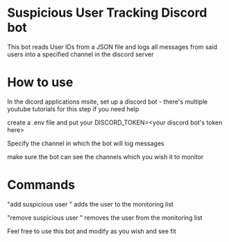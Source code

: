 # Suspicious User Tracking Discord bot
This bot reads User IDs from a JSON file and logs all messages from said users into a specified channel in the discord server

# How to use
In the dicord applications msite, set up a discord bot - there's multiple youtube tutorials for this step if you need help

create a .env file and put your DISCORD_TOKEN=<your discord bot's token here>

Specify the channel in which the bot will log messages

make sure the bot can see the channels which you wish it to monitor

# Commands 

"add suspicious user <User ID>" adds the user to the monitoring list

"remove suspicious user <User ID>" removes the user from the monitoring list



Feel free to use this bot and modify as you wish and see fit
